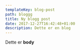 ```yaml
---
templateKey: blog-post
path: bloggg
title: Ny blogg post
date: 2017-12-27T16:42:48+01:00
description: Dette er en blog
---
```

Dette er **body**
